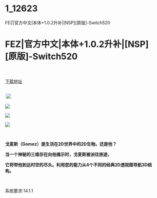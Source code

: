 # 1_12623
FEZ|官方中文|本体+1.0.2升补|[NSP][原版]-Switch520
# FEZ|官方中文|本体+1.0.2升补|[NSP][原版]-Switch520
 <br/></br>
[下载地址](https://www.switch520.cc/article/12623 "下载地址")
<br/></br>

<p><strong>&nbsp;<img src="https://www.switch520.cc/muke_img/upload_art_editor_20210418-1_c52079d59fc11beb1a0aff57f3c3e68c.jpg"> </strong></p>
<p><img src="https://www.switch520.cc/muke_img/upload_art_editor_20210418-1_3a0d1003288bc3055160082a91a2dcba.jpg"></p>
<p><img src="https://www.switch520.cc/muke_img/upload_art_editor_20210418-1_0b2c8fe029e332262f00c5acffacade0.jpg"></p>
<p><img src="https://www.switch520.cc/muke_img/upload_art_editor_20210418-1_b55f8d3cdd4a49fc40e3274ce78fc7d6.jpg"></p>
<p>&nbsp;</p>
<p><strong>戈麦斯（Gomez）是生活在2D世界中的2D生物。还是他？</strong></p>
<p><strong>当一个神秘的三维存在向他揭示时，戈麦斯被派往旅途，</strong></p>
<p><strong>它将带他到达时空的尽头。利用您的能力从4个不同的经典2D透视图导航3D结构。&nbsp;</strong></p>
<p>&nbsp;</p>
<p>系统要求:14.1.1</p>




